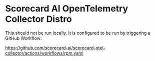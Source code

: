 # Scorecard AI OpenTelemetry Collector Distro

This should not be run locally. It is configured to be run by triggering a GitHub Workflow:

https://github.com/scorecard-ai/scorecard-otel-collector/actions/workflows/rpm.yaml